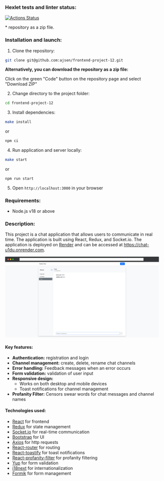 ### Hexlet tests and linter status:
[![Actions Status](https://github.com/ajsen/frontend-project-12/actions/workflows/hexlet-check.yml/badge.svg)](https://github.com/ajsen/frontend-project-12/actions)

\* repository as a zip file.

### Installation and launch:

1. Clone the repository:

```bash
git clone git@github.com:ajsen/frontend-project-12.git
```
**Alternatively, you can download the repository as a zip file:**

Click on the green "Code" button on the repository page and select "Download ZIP"

2. Change directory to the project folder:

```bash
cd frontend-project-12
```

3. Install dependencies:

```bash
make install
```

or

```bash
npm ci
```

4. Run application and server locally:

```bash
make start
```

or

```bash
npm run start
```

5. Open `http://localhost:3000` in your browser

### Requirements:

- Node.js v18 or above

### Description:

This project is a chat application that allows users to communicate in real time. The application is built using React, Redux, and Socket.io. The application is deployed on [Render](https://render.com/) and can be accessed at https://chat-u1du.onrender.com.

![The site](/assets/images/screely-app.png)

#### Key features:

- **Authentication:** registration and login
- **Channel management:** create, delete, rename chat channels
- **Error handling:** Feedback messages when an error occurs
- **Form validation:** validation of user input
- **Responsive design:**
  - Works on both desktop and mobile devices
  - Toast notifications for channel management
- **Profanity Filter:** Censors swear words for chat messages and channel names

#### Technologies used:

- [React](https://react.dev/) for frontend
- [Redux](https://redux.js.org/) for state management
- [Socket.io](https://socket.io/) for real-time communication
- [Bootstrap](https://react-bootstrap.github.io/) for UI
- [Axios](https://axios-http.com/) for http requests
- [React-router](https://reactrouter.com) for routing
- [React-toastify](https://github.com/fkhadra/react-toastify) for toast notifications
- [React-profanity-filter](https://github.com/jojoee/leo-profanity) for profanity filtering
- [Yup](https://github.com/jquense/yup) for form validation
- [i18next](https://react.i18next.com/) for internationalization
- [Formik](https://formik.org/) for form management